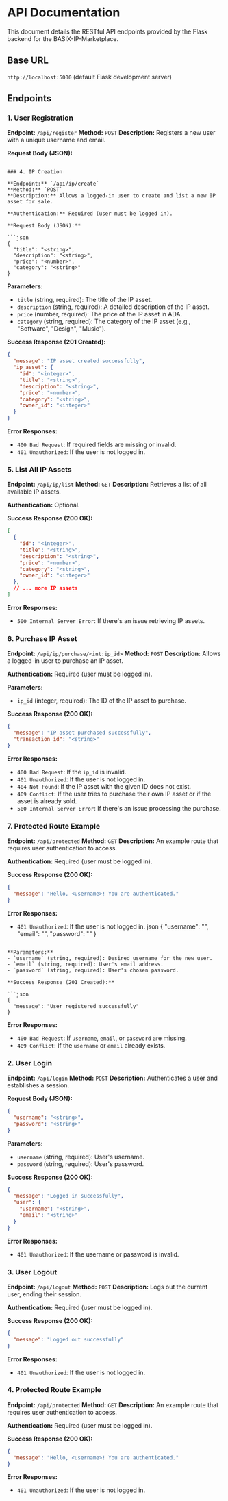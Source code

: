 # API Documentation

This document details the RESTful API endpoints provided by the Flask backend for the BASIX-IP-Marketplace.

## Base URL

`http://localhost:5000` (default Flask development server)

## Endpoints

### 1. User Registration

**Endpoint:** `/api/register`
**Method:** `POST`
**Description:** Registers a new user with a unique username and email.

**Request Body (JSON):**

```

### 4. IP Creation

**Endpoint:** `/api/ip/create`
**Method:** `POST`
**Description:** Allows a logged-in user to create and list a new IP asset for sale.

**Authentication:** Required (user must be logged in).

**Request Body (JSON):**

```json
{
  "title": "<string>",
  "description": "<string>",
  "price": "<number>",
  "category": "<string>"
}
```

**Parameters:**
- `title` (string, required): The title of the IP asset.
- `description` (string, required): A detailed description of the IP asset.
- `price` (number, required): The price of the IP asset in ADA.
- `category` (string, required): The category of the IP asset (e.g., "Software", "Design", "Music").

**Success Response (201 Created):**

```json
{
  "message": "IP asset created successfully",
  "ip_asset": {
    "id": "<integer>",
    "title": "<string>",
    "description": "<string>",
    "price": "<number>",
    "category": "<string>",
    "owner_id": "<integer>"
  }
}
```

**Error Responses:**
- `400 Bad Request`: If required fields are missing or invalid.
- `401 Unauthorized`: If the user is not logged in.

### 5. List All IP Assets

**Endpoint:** `/api/ip/list`
**Method:** `GET`
**Description:** Retrieves a list of all available IP assets.

**Authentication:** Optional.

**Success Response (200 OK):**

```json
[
  {
    "id": "<integer>",
    "title": "<string>",
    "description": "<string>",
    "price": "<number>",
    "category": "<string>",
    "owner_id": "<integer>"
  },
  // ... more IP assets
]
```

**Error Responses:**
- `500 Internal Server Error`: If there's an issue retrieving IP assets.

### 6. Purchase IP Asset

**Endpoint:** `/api/ip/purchase/<int:ip_id>`
**Method:** `POST`
**Description:** Allows a logged-in user to purchase an IP asset.

**Authentication:** Required (user must be logged in).

**Parameters:**
- `ip_id` (integer, required): The ID of the IP asset to purchase.

**Success Response (200 OK):**

```json
{
  "message": "IP asset purchased successfully",
  "transaction_id": "<string>"
}
```

**Error Responses:**
- `400 Bad Request`: If the `ip_id` is invalid.
- `401 Unauthorized`: If the user is not logged in.
- `404 Not Found`: If the IP asset with the given ID does not exist.
- `409 Conflict`: If the user tries to purchase their own IP asset or if the asset is already sold.
- `500 Internal Server Error`: If there's an issue processing the purchase.

### 7. Protected Route Example

**Endpoint:** `/api/protected`
**Method:** `GET`
**Description:** An example route that requires user authentication to access.

**Authentication:** Required (user must be logged in).

**Success Response (200 OK):**

```json
{
  "message": "Hello, <username>! You are authenticated."
}
```

**Error Responses:**
- `401 Unauthorized`: If the user is not logged in.
json
{
  "username": "<string>",
  "email": "<string>",
  "password": "<string>"
}
```

**Parameters:**
- `username` (string, required): Desired username for the new user.
- `email` (string, required): User's email address.
- `password` (string, required): User's chosen password.

**Success Response (201 Created):**

```json
{
  "message": "User registered successfully"
}
```

**Error Responses:**
- `400 Bad Request`: If `username`, `email`, or `password` are missing.
- `409 Conflict`: If the `username` or `email` already exists.

### 2. User Login

**Endpoint:** `/api/login`
**Method:** `POST`
**Description:** Authenticates a user and establishes a session.

**Request Body (JSON):**

```json
{
  "username": "<string>",
  "password": "<string>"
}
```

**Parameters:**
- `username` (string, required): User's username.
- `password` (string, required): User's password.

**Success Response (200 OK):**

```json
{
  "message": "Logged in successfully",
  "user": {
    "username": "<string>",
    "email": "<string>"
  }
}
```

**Error Responses:**
- `401 Unauthorized`: If the username or password is invalid.

### 3. User Logout

**Endpoint:** `/api/logout`
**Method:** `POST`
**Description:** Logs out the current user, ending their session.

**Authentication:** Required (user must be logged in).

**Success Response (200 OK):**

```json
{
  "message": "Logged out successfully"
}
```

**Error Responses:**
- `401 Unauthorized`: If the user is not logged in.

### 4. Protected Route Example

**Endpoint:** `/api/protected`
**Method:** `GET`
**Description:** An example route that requires user authentication to access.

**Authentication:** Required (user must be logged in).

**Success Response (200 OK):**

```json
{
  "message": "Hello, <username>! You are authenticated."
}
```

**Error Responses:**
- `401 Unauthorized`: If the user is not logged in.